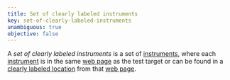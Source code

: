 ```yaml
---
title: Set of clearly labeled instruments
key: set-of-clearly-labeled-instruments
unambiguous: true
objective: false
---
```


A _set of clearly labeled instruments_ is a set of [instruments][instrument], where each [instrument][] is in the same [web page][] as the test target or can be found in a [clearly labeled location][] from that [web page][].

[clearly labeled location]: #clearly-labeled-location 'Definition of clearly labeled location'
[web page]: #web-page-html 'Definition of web page'
[instrument]: #instrument-to-achieve-an-objective 'Definition of instrument to achieve an objective'
